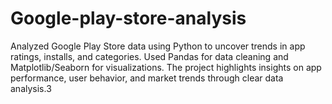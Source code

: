 # Google-play-store-analysis
Analyzed Google Play Store data using Python to uncover trends in app ratings, installs, and categories. Used Pandas for data cleaning and Matplotlib/Seaborn for visualizations. The project highlights insights on app performance, user behavior, and market trends through clear data analysis.3
